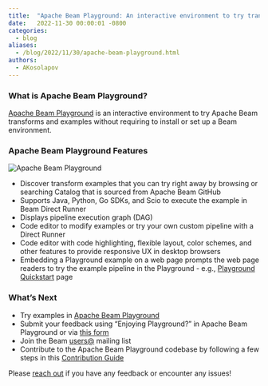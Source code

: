 ```yaml
---
title:  "Apache Beam Playground: An interactive environment to try transforms and examples"
date:   2022-11-30 00:00:01 -0800
categories:
  - blog
aliases:
  - /blog/2022/11/30/apache-beam-playground.html
authors:
  - AKosolapov
---
```

<!--
Licensed under the Apache License, Version 2.0 (the "License");
you may not use this file except in compliance with the License.
You may obtain a copy of the License at
http://www.apache.org/licenses/LICENSE-2.0
Unless required by applicable law or agreed to in writing, software
distributed under the License is distributed on an "AS IS" BASIS,
WITHOUT WARRANTIES OR CONDITIONS OF ANY KIND, either express or implied.
See the License for the specific language governing permissions and
limitations under the License.
-->

### **What is Apache Beam Playground?**
[Apache Beam Playground](https://play.beam.apache.org/) is an interactive environment to try Apache Beam transforms and examples without requiring to install or set up a Beam environment.


### **Apache Beam Playground Features**

<img class="center-block"
    src="/images/blog/BeamPlayground.gif"
    alt="Apache Beam Playground">

* Discover transform examples that you can try right away by browsing or searching Catalog that is sourced from Apache Beam GitHub
* Supports Java, Python, Go SDKs, and Scio to execute the example in Beam Direct Runner
* Displays pipeline execution graph (DAG)
* Code editor to modify examples or try your own custom pipeline with a Direct Runner 
* Code editor with code highlighting, flexible layout, color schemes, and other features to provide responsive UX in desktop browsers
* Embedding a Playground example on a web page prompts the web page readers to try the example pipeline in the Playground - e.g., [Playground Quickstart](https://beam.apache.org/get-started/try-beam-playground/) page


### **What’s Next**
* Try examples in [Apache Beam Playground](https://play.beam.apache.org/)
* Submit your feedback using “Enjoying Playground?” in Apache Beam Playground or via [this form](https://docs.google.com/forms/d/e/1FAIpQLSd5_5XeOwwW2yjEVHUXmiBad8Lxk-4OtNcgG45pbyAZzd4EbA/viewform?usp=pp_url) 
* Join the Beam [users@](https://beam.apache.org/community/contact-us) mailing list
* Contribute to the Apache Beam Playground codebase by following a few steps in this  [Contribution Guide](https://beam.apache.org/contribute)

Please [reach out](https://beam.apache.org/community/contact-us) if you have any feedback or encounter any issues!
